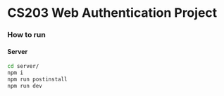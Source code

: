 CS203 Web Authentication Project
============

### How to run

#### Server

```bash
cd server/
npm i
npm run postinstall
npm run dev
```

